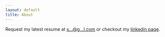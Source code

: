 ```yaml
---
layout: default
title: About
---
```



<div class="about">
Request my latest resume at <a href="http://scr.im/raincrash">s...@g...l.com</a> or checkout my <a href="http://linkedin.com/in/sricharanchiruvolu">linkedin page</a>.
</div>